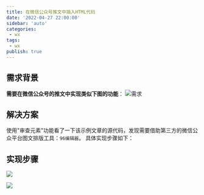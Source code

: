 ```yaml
---
title: 在微信公众号推文中插入HTML代码
date: '2022-04-27 22:00:00'
sidebar: 'auto'
categories:
 - wx
tags:
 - wx
publish: true
---
```


## 需求背景
**需要在微信公众号的推文中实现类似下图的功能**：
![需求](https://imgur.com/rWsnNYl.jpeg)

## 解决方案
使用"审查元素"功能看了一下该示例文章的源代码，发现需要借助第三方的微信公众平台图文排版工具：`96编辑器`。
具体实现步骤如下：

## 实现步骤
![](https://i.imgur.com/vpBsvVY.jpeg)

![](https://imgur.com/hNEDCNo.jpeg)

